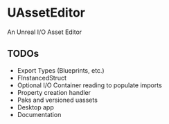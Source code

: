 # UAssetEditor
 An Unreal I/O Asset Editor

## TODOs
- Export Types (Blueprints, etc.)
- FInstancedStruct
- Optional I/O Container reading to populate imports
- Property creation handler
- Paks and versioned uassets
- Desktop app
- Documentation
